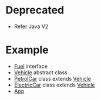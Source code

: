 # Deprecated
* Refer Java V2
# Example
* [Fuel](Fuel.java) interface
* [Vehicle](Vehicle.java) abstract class
* [PetrolCar](PetrolCar.java) class extends [Vehicle](Vehicle.java)
* [ElectricCar](ElectricCar) class extends [Vehicle](Vehicle.java)
* [App](App.java)